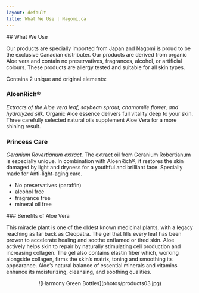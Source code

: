 ```yaml
---
layout: default
title: What We Use | Nagomi.ca
---
```


<div class="half">
## What We Use

Our products are specially imported from Japan and Nagomi is proud to be the exclusive Canadian distributer. Our products are derived from organic Aloe vera and contain no preservatives, fragrances, alcohol, or artificial colours. These products are allergy tested and suitable for all skin types.

Contains 2 unique and original elements:

### AloenRich®

*Extracts of the Aloe vera leaf, soybean sprout, chamomile flower, and hydrolyzed silk.* Organic Aloe essence delivers full vitality deep to your skin. Three carefully selected natural oils supplement Aloe Vera for a more shining result.

### Princess Care

*Geranium Rovertianum extract.* The extract oil from Geranium Robertianum is especially unique. In combination with AloenRich®, it restores the skin damaged by light and dryness for a youthful and brilliant face. Specially made for Anti-light-aging care.

* No preservatives (paraffin)
* alcohol free
* fragrance free
* mineral oil free<Paste>
</div>

<div class="half">
### Benefits of Aloe Vera

This miracle plant is one of the oldest known medicinal plants, with a legacy reaching as far back as Cleopatra. The gel that fills every leaf has been proven to accelerate healing and soothe enflamed or tired skin. Aloe actively helps skin to repair by naturally stimulating cell production and increasing collagen. The gel also contains elastin fiber which, working alongside collagen, firms the skin’s matrix, toning and smoothing its appearance. Aloe’s natural balance of essential minerals and vitamins enhance its moisturizing, cleansing, and soothing qualities.
</div>

<div class="clear"></div>

<div style="text-align: center">
![Harmony Green Bottles](photos/products03.jpg)
</div>
